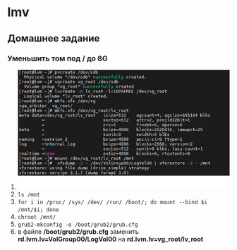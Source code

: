 # lmv
## Домашнее задание
### Уменьшить том под / до 8G
1. ![alt text](./hwpic/1%208G.png)
2. ``` ls /mnt ```
3. ``` for i in /proc/ /sys/ /dev/ /run/ /boot/; do mount --bind $i /mnt/$i; done ```
4. ``` chroot /mnt/ ```
5. ``` grub2-mkconfig -o /boot/grub2/grub.cfg ```
6. в файле **/boot/grub2/grub.cfg** заменить **rd.lvm.lv=VolGroup00/LogVol00** на **rd.lvm.lv=vg_root/lv_root**

